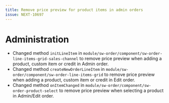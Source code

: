 ```yaml
---
title: Remove price preview for product items in admin orders
issue: NEXT-10697
---
```

# Administration
* Changed method `initLineItem` in `module/sw-order/component/sw-order-line-items-grid-sales-channel` to remove price preview when adding a product, custom item or credit in Admin order.
* Changed method `createNewOrderLineItem` in `module/sw-order/component/sw-order-line-items-grid` to remove price preview when adding a product, custom item or credit in Edit order.
* Changed method `onItemChanged` in `module/sw-order/component/sw-order-product-select` to remove price preview when selecting a product in Admin/Edit order.
